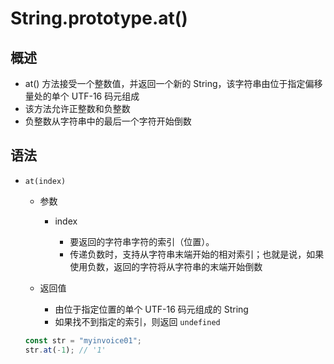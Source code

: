 # String.prototype.at()

## 概述

+ at() 方法接受一个整数值，并返回一个新的 String，该字符串由位于指定偏移量处的单个 UTF-16 码元组成
+ 该方法允许正整数和负整数
+ 负整数从字符串中的最后一个字符开始倒数

## 语法

+ `at(index)`

  + 参数

    + index

      + 要返回的字符串字符的索引（位置）。
      + 传递负数时，支持从字符串末端开始的相对索引；也就是说，如果使用负数，返回的字符将从字符串的末端开始倒数

  + 返回值

    + 由位于指定位置的单个 UTF-16 码元组成的 String
    + 如果找不到指定的索引，则返回 `undefined`

  ```js
  const str = "myinvoice01";
  str.at(-1); // '1'
  ```
